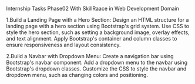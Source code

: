 Internship Tasks Phase02 With SkillRaace in Web Development Domain

1.Build a Landing Page with a Hero Section: Design an HTML structure for a landing page with a hero section using Bootstrap's grid system. Use CSS to style the hero section, such as setting a background image, overlay effects, and text alignment. Apply Bootstrap's container and column classes to ensure responsiveness and layout consistency.

2.Build a Navbar with Dropdown Menu: Create a navigation bar using Bootstrap's navbar component. Add a dropdown menu to the navbar using Bootstrap's dropdown classes. Customize the CSS to style the navbar and dropdown menu, such as changing colors and positioning.
